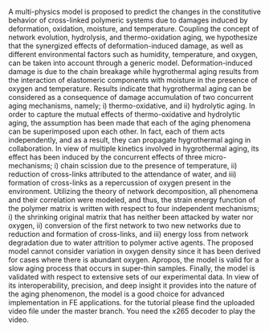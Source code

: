  A multi-physics model is proposed to predict the changes in the constitutive behavior of cross-linked polymeric systems due to damages induced by deformation, oxidation, moisture, and temperature. Coupling the concept of network evolution, hydrolysis, and thermo-oxidation aging, we hypothesize that the synergized effects of deformation-induced damage, as well as different environmental factors such as humidity, temperature, and oxygen, can be taken into account through a generic model.  Deformation-induced damage is due to the chain breakage while hygrothermal aging results from the interaction of elastomeric components with moisture in the presence of oxygen and temperature. Results indicate that hygrothermal aging can be considered as a consequence of damage accumulation of two concurrent aging mechanisms, namely; i) thermo-oxidative, and ii) hydrolytic aging. In order to capture the mutual effects of thermo-oxidative and hydrolytic aging, the assumption has been made that each of the aging phenomena can be superimposed upon each other. In fact, each of them acts independently, and as a result, they can propagate hygrothermal aging in collaboration.
In view of multiple kinetics involved in hygrothermal  aging, its effect has been induced by the concurrent effects of three micro-mechanisms; i) chain scission due to the presence of temperature, ii) reduction of cross-links attributed to the attendance of water, and iii) formation of cross-links as a repercussion of oxygen present in the environment. 
Utilizing the theory of network decomposition, all phenomena and their correlation were modeled, and thus, the strain energy function of the polymer matrix is written with respect to four independent mechanisms; i) the shrinking original matrix that has neither been attacked by water nor oxygen, ii) conversion of the first network to two new networks due to reduction and formation of cross-links, and iii) energy loss from network degradation due to water attrition to polymer active agents.
The proposed model cannot consider variation in oxygen density since it has been derived for cases where there is abundant oxygen. Apropos, the model is valid for a slow aging process that occurs in super-thin samples.
Finally, the model is validated with respect to extensive sets of our experimental data. In view of its interoperability, precision, and deep insight it provides into the nature of the aging phenomenon, the model is a good choice for advanced implementation in FE applications.
for the tutorial please find the uploaded video file under the master branch. You need the x265 decoder to play the video.
